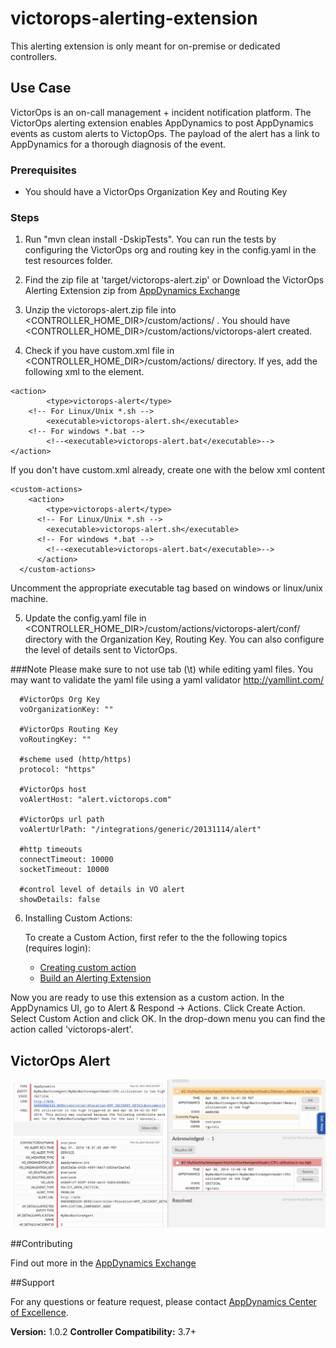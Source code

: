 victorops-alerting-extension
============================
This alerting extension is only meant for on-premise or dedicated controllers.

## Use Case
VictorOps is an on-call management + incident notification platform. The VictorOps alerting extension enables AppDynamics to post AppDynamics events as custom alerts to VictopOps. The payload of the alert has a link to AppDynamics for a thorough diagnosis of the event.

### Prerequisites

- You should have a VictorOps Organization Key and Routing Key

### Steps

1. Run "mvn clean install -DskipTests". You can run the tests by configuring the VictorOps org and routing key in the config.yaml in the test resources folder. 

2. Find the zip file at 'target/victorops-alert.zip' or Download the VictorOps Alerting Extension zip from [AppDynamics Exchange](http://community.appdynamics.com/t5/AppDynamics-eXchange/idb-p/extensions)

3. Unzip the victorops-alert.zip file into <CONTROLLER_HOME_DIR>/custom/actions/ . You should have  <CONTROLLER_HOME_DIR>/custom/actions/victorops-alert created.  

4. Check if you have custom.xml file in <CONTROLLER_HOME_DIR>/custom/actions/ directory. If yes, add the following xml to the <custom-actions> element.

  ```
  <action>
		  <type>victorops-alert</type>
      <!-- For Linux/Unix *.sh -->
 		  <executable>victorops-alert.sh</executable>
      <!-- For windows *.bat -->
 		  <!--<executable>victorops-alert.bat</executable>-->
  </action>
  ```
  If you don't have custom.xml already, create one with the below xml content

  ```
  <custom-actions>
      <action>
  		  <type>victorops-alert</type>
        <!-- For Linux/Unix *.sh -->
   		  <executable>victorops-alert.sh</executable>
        <!-- For windows *.bat -->
   		  <!--<executable>victorops-alert.bat</executable>-->
 	    </action>
    </custom-actions>
  ```
  Uncomment the appropriate executable tag based on windows or linux/unix machine.

5. Update the config.yaml file in <CONTROLLER_HOME_DIR>/custom/actions/victorops-alert/conf/ directory with the Organization Key, Routing Key. You can also configure the level of details sent to VictorOps.
 
###Note
	Please make sure to not use tab (\t) while editing yaml files. You may want to validate the yaml file using a yaml     validator http://yamllint.com/

	
  ```
	#VictorOps Org Key
	voOrganizationKey: ""
	
	#VictorOps Routing Key
	voRoutingKey: ""
	
	#scheme used (http/https)
	protocol: "https"
	
	#VictorOps host
	voAlertHost: "alert.victorops.com"
	
	#VictorOps url path
	voAlertUrlPath: "/integrations/generic/20131114/alert"
	
	#http timeouts
	connectTimeout: 10000
	socketTimeout: 10000
	
	#control level of details in VO alert
	showDetails: false
  ```

6. Installing Custom Actions:

      To create a Custom Action, first refer to the the following topics (requires login):
      * [Creating custom action](http://docs.appdynamics.com/display/PRO14S/Custom+Actions)
      * [Build an Alerting Extension](http://docs.appdynamics.com/display/PRO14S/Build+an+Alerting+Extension)

Now you are ready to use this extension as a custom action. In the AppDynamics UI, go to Alert & Respond -> Actions. Click Create Action. Select Custom Action and click OK. In the drop-down menu you can find the action called 'victorops-alert'.

## VictorOps Alert ##
![](https://raw.githubusercontent.com/Appdynamics/victorops-alerting-extension/master/victorops-alert.png?token=7142645__eyJzY29wZSI6IlJhd0Jsb2I6QXBwZHluYW1pY3MvdmljdG9yb3BzLWFsZXJ0aW5nLWV4dGVuc2lvbi9tYXN0ZXIvdmljdG9yb3BzLWFsZXJ0LnBuZyIsImV4cGlyZXMiOjEzOTk2MDI0MTd9--830fafa2ed9a679dd48a4c68de51db5f11a88568)

##Contributing

Find out more in the [AppDynamics Exchange](http://community.appdynamics.com/t5/AppDynamics-eXchange/idb-p/extensions)

##Support

For any questions or feature request, please contact [AppDynamics Center of Excellence](mailto:ace-request@appdynamics.com).

**Version:** 1.0.2
**Controller Compatibility:** 3.7+

